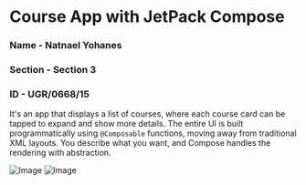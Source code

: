 # Course App with JetPack Compose

### Name - Natnael Yohanes 
### Section - Section 3
### ID - UGR/0668/15

It's an app that displays a list of courses, where each course card can be tapped to expand and show more details. 
The entire UI is built programmatically using `@Composable` functions, moving away from traditional XML layouts.
You describe what you want, and Compose handles the rendering with abstraction.

![Image](https://github.com/user-attachments/assets/7c0657c6-68db-4aaf-a635-f71126729aab)
![Image](https://github.com/user-attachments/assets/08f0384b-95df-4efd-ba13-b5681543fd7c)